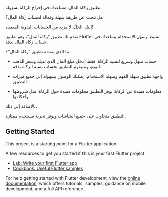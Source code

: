 
تطبيق زكاة المال: مساعدك في إخراج الزكاة بسهولة

هل تبحث عن طريقة سهلة وفعالة لحساب زكاة المال؟

إليك الحلّ، لا مزيد من الحسابات اليدوية المعقدة!

نقدم لك تطبيق "زكاة المال"، وهو تطبيق Flutter بسيط وسهل الاستخدام يساعدك في حساب زكاة المال بدقة.

ما الذي يقدمه تطبيق "زكاة المال"؟

- حساب سهل وسريع لنسبة الزكاة: فقط أدخل مبلغ المال الذي لديك وسعر الذهب اليوم، وسيقوم التطبيق بحساب نسبة الزكاة بدقة.

- واجهة تطبيق سهلة الفهم وسهلة الاستخدام: يمكنك الوصول بسهولة إلى جميع ميزات التطبيق.

- معلومات مفيدة عن الزكاة: يوفر التطبيق معلومات مفيدة حول الزكاة، مثل شروطها وأحكامها.

بالإضافة إلى ذلك، 

التطبيق متجاوب على جميع الشاشات ويوفر تجربة مستخدم ممتازة.


## Getting Started

This project is a starting point for a Flutter application.

A few resources to get you started if this is your first Flutter project:

- [Lab: Write your first Flutter app](https://docs.flutter.dev/get-started/codelab)
- [Cookbook: Useful Flutter samples](https://docs.flutter.dev/cookbook)

For help getting started with Flutter development, view the
[online documentation](https://docs.flutter.dev/), which offers tutorials,
samples, guidance on mobile development, and a full API reference.

